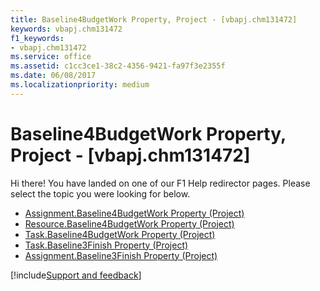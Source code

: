 ```yaml
---
title: Baseline4BudgetWork Property, Project - [vbapj.chm131472]
keywords: vbapj.chm131472
f1_keywords:
- vbapj.chm131472
ms.service: office
ms.assetid: c1cc3ce1-38c2-4356-9421-fa97f3e2355f
ms.date: 06/08/2017
ms.localizationpriority: medium
---
```



# Baseline4BudgetWork Property, Project - [vbapj.chm131472]

Hi there! You have landed on one of our F1 Help redirector pages. Please select the topic you were looking for below.

- [Assignment.Baseline4BudgetWork Property (Project)](https://msdn.microsoft.com/library/5efff144-fb05-2108-8260-f4195c4ea54d%28Office.15%29.aspx)
- [Resource.Baseline4BudgetWork Property (Project)](https://msdn.microsoft.com/library/524a9467-c31b-2aa1-a305-d851bedcdc91%28Office.15%29.aspx)
- [Task.Baseline4BudgetWork Property (Project)](https://msdn.microsoft.com/library/75d4707b-8b84-345b-6dc6-d2d7fa5f6b27%28Office.15%29.aspx)
- [Task.Baseline3Finish Property (Project)](https://msdn.microsoft.com/library/06e4f91a-f2fd-d7a2-2d00-b93054673f6f%28Office.15%29.aspx)
- [Assignment.Baseline3Finish Property (Project)](https://msdn.microsoft.com/library/a52d9f03-e7f0-b1a0-69bd-cc563162bb69%28Office.15%29.aspx)

[!include[Support and feedback](~/includes/feedback-boilerplate.md)]